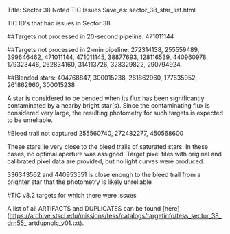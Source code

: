 Title: Sector 38 Noted TIC Issues
Save_as: sector_38_star_list.html


TIC ID's that had issues in Sector 38.

##Targets not processed in 20-second pipeline:
471011144

##Targets not processed in 2-min pipeline:
272314138, 255559489, 399646462, 471011144, 471011145, 38877693, 128116539, 440960978, 179323446, 262834160, 314113726, 328329822, 290794924.

##Blended stars:
404768847, 300015238, 261862960, 177635952, 261862960, 300015238

A star is considered to be bended when its flux has been significantly contaminated by a nearby bright star(s). Since the contaminating flux is considered very large, the resulting photometry for such targets is expected to be unreliable.

#Bleed trail not captured
255560740, 272482277, 450568600

These stars lie very close to the bleed trails of saturated stars. In these cases, no optimal aperture was assigned. Target pixel files with original and calibrated pixel data are provided, but no light curves were produced.

336343562 and 440953551 is close enough to the bleed trail from a brighter star that the photometry is likely unreliable

#TIC v8.2 targets for which there were issues

A list of all ARTIFACTS and DUPLICATES can be found [here](https://archive.stsci.edu/missions/tess/catalogs/targetinfo/tess_sector_38_drn55_ artdupnolc_v01.txt).


